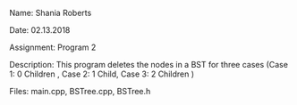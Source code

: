 Name: Shania Roberts

Date: 02.13.2018

Assignment: Program 2

Description: This program deletes the nodes in a BST for three cases (Case 1: 0 Children , Case 2: 1 Child, Case 3: 2 Children )

Files: main.cpp, BSTree.cpp, BSTree.h
